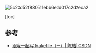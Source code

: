 ![5c23d52f880511ebb6edd017c2d2eca2](https://github.com/XinranSix/docs/assets/62458905/92325779-86d5-450d-9d76-bfc4e27629c2)

[toc]

## 参考

- [跟我一起写 Makefile（一）| 陈皓| CSDN](https://haoel.blog.csdn.net/article/details/2886?spm=1001.2101.3001.6650.17&utm_medium=distribute.pc_relevant.none-task-blog-2%7Edefault%7ECTRLIST%7ERate-17-2886-blog-2898.235%5Ev38%5Epc_relevant_sort_base1&depth_1-utm_source=distribute.pc_relevant.none-task-blog-2%7Edefault%7ECTRLIST%7ERate-17-2886-blog-2898.235%5Ev38%5Epc_relevant_sort_base1&utm_relevant_index=18)